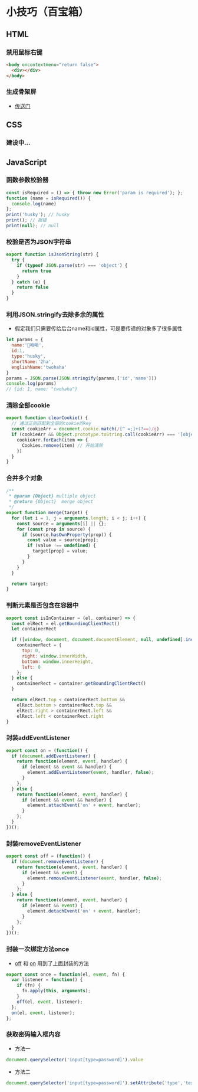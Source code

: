 # 小技巧（百宝箱）

## HTML

### 禁用鼠标右键
```html
<body oncontextmenu="return false">
  <div></div>
</body>
```
### 生成骨架屏
* [传送门](https://skeletonreact.com/)

## CSS

### 建设中...


## JavaScript

### 函数参数校验器
```js
const isRequired = () => { throw new Error('param is required'); };
function (name = isRequired()) {
  console.log(name)
};
print('husky'); // husky
print(); // 报错
print(null); // null
```

### 校验是否为JSON字符串
```js
export function isJsonString(str) {
  try {
    if (typeof JSON.parse(str) === 'object') {
      return true
    }
  } catch (e) {
    return false
  }
}
```

### 利用JSON.stringify去除多余的属性
* 假定我们只需要传给后台name和id属性，可是要传递的对象多了很多属性
```js
let params = {
  name:'🐰哈哈',
  id:1,
  type:'husky',
  shortName:'2ha',
  englishName:'twohaha'
}
params = JSON.parse(JSON.stringify(params,['id','name']))
console.log(params)
// {id: 1, name: "twohaha"}
```

### 清除全部cookie
```js
export function clearCookie() {
  // 通过正则匹配到全部的cookie的key
  const cookieArr = document.cookie.match(/[^ =;]+(?==)/g)
  if (cookieArr && Object.prototype.toString.call(cookieArr) === '[object Array]') {
    cookieArr.forEach(item => {
      Cookies.remove(item) // 开始清除
    })
  }
}
```

### 合并多个对象
```js
/**
 * @param {Object} multiple object
 * @return {Object}  merge object
 */
export function merge(target) {
  for (let i = 1, j = arguments.length; i < j; i++) {
    const source = arguments[i] || {};
    for (const prop in source) {
      if (source.hasOwnProperty(prop)) {
        const value = source[prop];
        if (value !== undefined) {
          target[prop] = value;
        }
      }
    }
  }

  return target;
}
```

### 判断元素是否包含在容器中
```js
export const isInContainer = (el, container) => {
  const elRect = el.getBoundingClientRect()
  let containerRect

  if ([window, document, document.documentElement, null, undefined].includes(container)) {
    containerRect = {
      top: 0,
      right: window.innerWidth,
      bottom: window.innerHeight,
      left: 0
    };
  } else {
    containerRect = container.getBoundingClientRect()
  }

  return elRect.top < containerRect.bottom &&
    elRect.bottom > containerRect.top &&
    elRect.right > containerRect.left &&
    elRect.left < containerRect.right
}
```

### 封装addEventListener
```js
export const on = (function() {
  if (document.addEventListener) {
    return function(element, event, handler) {
      if (element && event && handler) {
        element.addEventListener(event, handler, false);
      }
    };
  } else {
    return function(element, event, handler) {
      if (element && event && handler) {
        element.attachEvent('on' + event, handler);
      }
    };
  }
})();
```
### 封装removeEventListener
```js
export const off = (function() {
  if (document.removeEventListener) {
    return function(element, event, handler) {
      if (element && event) {
        element.removeEventListener(event, handler, false);
      }
    };
  } else {
    return function(element, event, handler) {
      if (element && event) {
        element.detachEvent('on' + event, handler);
      }
    };
  }
})();
```

### 封装一次绑定方法once
* [off](#封装addEventListener) 和 [on](#封装removeEventListener) 用到了上面封装的方法
```js
export const once = function(el, event, fn) {
  var listener = function() {
    if (fn) {
      fn.apply(this, arguments);
    }
    off(el, event, listener);
  };
  on(el, event, listener);
};
```

### 获取密码输入框内容

* 方法一
```js
document.querySelector('input[type=password]').value
```

* 方法二
```js
document.querySelector('input[type=password]').setAttribute('type','text')
```